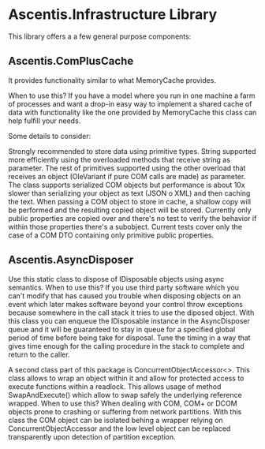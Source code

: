 # Ascentis.Infrastructure Library

This library offers a a few general purpose components:

## Ascentis.ComPlusCache
It provides functionality similar to what MemoryCache provides.

When to use this?
If you have a model where you run in one machine a farm of processes and want a drop-in easy way to implement a shared cache of data with functionality like the one provided by MemoryCache this class can help fulfill your needs.

Some details to consider:

Strongly recommended to store data using primitive types.
String supported more efficiently using the overloaded methods that receive string as parameter. The rest of primitives supported using the other overload that receives an object (OleVariant if pure COM calls are made) as parameter.
The class supports serialized COM objects but performance is about 10x slower than serializing your object as text (JSON o XML) and then caching the text.
When passing a COM object to store in cache, a shallow copy will be performed and the resulting copied object will be stored. Currently only public properties are copied over and there's no test to verify the behavior if within those properties there's a subobject.
Current tests cover only the case of a COM DTO containing only primitive public properties.

## Ascentis.AsyncDisposer

Use this static class to dispose of IDisposable objects using async semantics.
When to use this?
If you use third party software which you can't modify that has caused you trouble when disposing objects on an event which later makes software beyond your control throw exceptions because somewhere in the call stack it tries to use the diposed object.
With this class you can enqueue the IDisposable instance in the AsyncDisposer queue and it will be guaranteed to stay in queue for a specified global period of time before being take for disposal.
Tune the timing in a way that gives time enough for the calling procedure in the stack to complete and return to the caller. 

A second class part of this package is ConcurrentObjectAccessor<>. This class allows to wrap an object within it and allow for protected access
to execute functions within a readlock. This allows usage of method SwapAndExecute() which allow to swap safely the underlying reference wrapped.
When to use this? When dealing with COM, COM+ or DCOM objects prone to crashing or suffering from network partitions. With this class the COM
object can be isolated behing a wrapper relying on ConcurrentObjectAccessor and the low level object can be replaced transparently upon detection
of partition exception.
